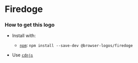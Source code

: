 # Firedoge

### How to get this logo

* Install with:
  * [`npm`](https://www.npmjs.com/): `npm install --save-dev @browser-logos/firedoge`

* Use [`cdnjs`](https://cdnjs.com/libraries/browser-logos)
